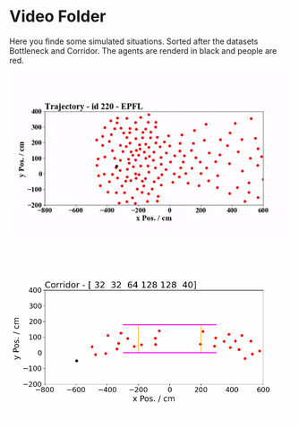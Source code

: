 # Video Folder

Here you finde some simulated situations. Sorted after the datasets Bottleneck and Corridor. The agents are renderd in black and people are red. 

![bottleneck](Bottleneck/bottleneck_singleAgent.gif)

![corridor](Corridor/single_agent_all_set_all.gif)
